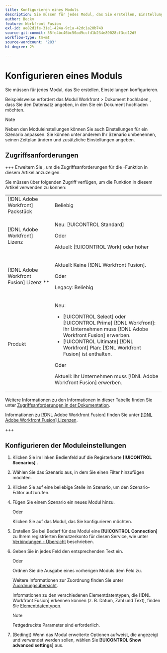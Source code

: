```yaml
---
title: Konfigurieren eines Moduls
description: Sie müssen für jedes Modul, das Sie erstellen, Einstellungen konfigurieren.
author: Becky
feature: Workfront Fusion
exl-id: ae82d1fe-31e1-424a-9c1a-42dc1a20b749
source-git-commit: 55fe4bc46bc50ad9ccfd1b234e89028cf3cd12d5
workflow-type: tm+mt
source-wordcount: '283'
ht-degree: 2%

---
```


# Konfigurieren eines Moduls

Sie müssen für jedes Modul, das Sie erstellen, Einstellungen konfigurieren.

Beispielsweise erfordert das Modul Workfront > Dokument hochladen , dass Sie den Datensatz angeben, in den Sie ein Dokument hochladen möchten.

>[!NOTE]
>
>Neben den Moduleinstellungen können Sie auch Einstellungen für ein Szenario anpassen. Sie können unter anderem Ihr Szenario umbenennen, seinen Zeitplan ändern und zusätzliche Einstellungen angeben.

## Zugriffsanforderungen

+++ Erweitern Sie , um die Zugriffsanforderungen für die -Funktion in diesem Artikel anzuzeigen.

Sie müssen über folgenden Zugriff verfügen, um die Funktion in diesem Artikel verwenden zu können:

<table style="table-layout:auto">
 <col> 
 <col> 
 <tbody> 
  <tr> 
   <td role="rowheader">[!DNL Adobe Workfront] Packstück</td> 
   <td> <p>Beliebig</p> </td> 
  </tr> 
  <tr data-mc-conditions=""> 
   <td role="rowheader">[!DNL Adobe Workfront] Lizenz</td> 
   <td> <p>Neu: [!UICONTROL Standard]</p><p>Oder</p><p>Aktuell: [!UICONTROL Work] oder höher</p> </td> 
  </tr> 
  <tr> 
   <td role="rowheader">[!DNL Adobe Workfront Fusion] Lizenz **</td> 
   <td>
   <p>Aktuell: Keine [!DNL Workfront Fusion].</p>
   <p>Oder</p>
   <p>Legacy: Beliebig </p>
   </td> 
  </tr> 
  <tr> 
   <td role="rowheader">Produkt</td> 
   <td>
   <p>Neu:</p> <ul><li>[!UICONTROL Select] oder [!UICONTROL Prime] [!DNL Workfront]: Ihr Unternehmen muss [!DNL Adobe Workfront Fusion] erwerben.</li><li>[!UICONTROL Ultimate] [!DNL Workfront] Plan: [!DNL Workfront Fusion] ist enthalten.</li></ul>
   <p>Oder</p>
   <p>Aktuell: Ihr Unternehmen muss [!DNL Adobe Workfront Fusion] erwerben.</p>
   </td> 
  </tr>
 </tbody> 
</table>

Weitere Informationen zu den Informationen in dieser Tabelle finden Sie unter [Zugriffsanforderungen in der Dokumentation](/help/workfront-fusion/references/licenses-and-roles/access-level-requirements-in-documentation.md).

Informationen zu [!DNL Adobe Workfront Fusion] finden Sie unter [[!DNL Adobe Workfront Fusion] Lizenzen](/help/workfront-fusion/set-up-and-manage-workfront-fusion/licensing-operations-overview/license-automation-vs-integration.md).

+++

## Konfigurieren der Moduleinstellungen

1. Klicken Sie im linken Bedienfeld auf die Registerkarte **[!UICONTROL Scenarios]** .
1. Wählen Sie das Szenario aus, in dem Sie einen Filter hinzufügen möchten.
1. Klicken Sie auf eine beliebige Stelle im Szenario, um den Szenario-Editor aufzurufen.
1. Fügen Sie einem Szenario ein neues Modul hinzu.

   Oder

   Klicken Sie auf das Modul, das Sie konfigurieren möchten.

1. Erstellen Sie bei Bedarf für das Modul eine **[!UICONTROL Connection]** zu Ihrem registrierten Benutzerkonto für diesen Service, wie unter [Verbindungen - Übersicht](/help/workfront-fusion/get-started-with-fusion/understand-fusion/connection-overview.md) beschrieben.
1. Geben Sie in jedes Feld den entsprechenden Text ein.

   Oder

   Ordnen Sie die Ausgabe eines vorherigen Moduls dem Feld zu.

   Weitere Informationen zur Zuordnung finden Sie unter [Zuordnungsübersicht](/help/workfront-fusion/get-started-with-fusion/understand-fusion/mapping-overview.md).

   Informationen zu den verschiedenen Elementdatentypen, die [!DNL Workfront Fusion] erkennen können (z. B. Datum, Zahl und Text), finden Sie [Elementdatentypen](/help/workfront-fusion/references/mapping-panel/data-types/item-data-types.md).

   >[!NOTE]
   >
   >Fettgedruckte Parameter sind erforderlich.

1. (Bedingt) Wenn das Modul erweiterte Optionen aufweist, die angezeigt und verwendet werden sollen, wählen Sie **[!UICONTROL Show advanced settings]** aus.
